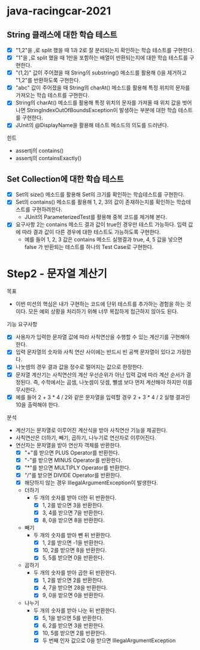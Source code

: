 # java-racingcar-2021

## String 클래스에 대한 학습 테스트

- [X] "1,2"을 ,로 split 했을 때 1과 2로 잘 분리되는지 확인하는 학습 테스트를 구현한다.
- [X] "1"을 ,로 split 했을 때 1만을 포함하는 배열이 반환되는지에 대한 학습 테스트를 구현한다.
- [X] "(1,2)" 값이 주어졌을 때 String의 substring() 메소드를 활용해 ()을 제거하고 "1,2"를 반환하도록 구현한다.
- [X] "abc" 값이 주어졌을 때 String의 charAt() 메소드를 활용해 특정 위치의 문자를 가져오는 학습 테스트를 구현한다.
- [X] String의 charAt() 메소드를 활용해 특정 위치의 문자를 가져올 때 위치 값을 벗어나면 StringIndexOutOfBoundsException이 발생하는 부분에 대한 학습 테스트를 구현한다.
- [X] JUnit의 @DisplayName을 활용해 테스트 메소드의 의도를 드러낸다.

힌트
- assertj의 contains()
- assertj의 containsExactly()

## Set Collection에 대한 학습 테스트

- [X] Set의 size() 메소드를 활용해 Set의 크기를 확인하는 학습테스트를 구현한다.
- [X] Set의 contains() 메소드를 활용해 1, 2, 3의 값이 존재하는지를 확인하는 학습테스트를 구현하려한다.
    - JUnit의 ParameterizedTest를 활용해 중복 코드를 제거해 본다.
- [X] 요구사항 2는 contains 메소드 결과 값이 true인 경우만 테스트 가능하다. 입력 값에 따라 결과 값이 다른 경우에 대한 테스트도 가능하도록 구현한다.
    - 예를 들어 1, 2, 3 값은 contains 메소드 실행결과 true, 4, 5 값을 넣으면 false 가 반환되는 테스트를 하나의 Test Case로 구현한다.

# Step2 - 문자열 계산기

목표
- 이번 미션의 핵심은 내가 구현하는 코드에 단위 테스트를 추가하는 경험을 하는 것이다. 모든 예외 상황을 처리하기 위해 너무 복잡하게 접근하지 않아도 된다.

기능 요구사항
- [X] 사용자가 입력한 문자열 값에 따라 사칙연산을 수행할 수 있는 계산기를 구현해야 한다.
- [X] 입력 문자열의 숫자와 사칙 연산 사이에는 반드시 빈 공백 문자열이 있다고 가정한다.
- [X] 나눗셈의 경우 결과 값을 정수로 떨어지는 값으로 한정한다.
- [X] 문자열 계산기는 사칙연산의 계산 우선순위가 아닌 입력 값에 따라 계산 순서가 결정된다. 즉, 수학에서는 곱셈, 나눗셈이 덧셈, 뺄셈 보다 먼저 계산해야 하지만 이를 무시한다.
- [X] 예를 들어 2 + 3 * 4 / 2와 같은 문자열을 입력할 경우 2 + 3 * 4 / 2 실행 결과인 10을 출력해야 한다.

분석
- 계산기는 문자열로 이루어진 계산식을 받아 사칙연산 기능을 제공한다. 
- 사칙연산은 더하기, 빼기, 곱하기, 나누기로 연산자로 이루어진다.
- 연산자는 문자열을 받아 연산자 객체를 반환한다.
  - [X] "+"를 받으면 PLUS Operator를 반환한다.
  - [X] "-"를 받으면 MINUS Operator를 반환한다.
  - [X] "*"를 받으면 MULTIPLY Operator를 반환한다.
  - [X] "/"를 받으면 DIVIDE Operator를 반환한다.
  - [X] 해당하지 않는 경우 IllegalArgumentException이 발생한다.
  - 더하기
    - 두 개의 숫자를 받아 더한 뒤 반환한다.
      - [X] 1, 2를 받으면 3을 반환한다.
      - [X] 3, 4를 받으면 7을 반환한다.
      - [X] 8, 0을 받으면 8을 반환한다.
  - 빼기
    - 두 개의 숫자를 받아 뺀 뒤 반환한다.
      - [X] 1, 2를 받으면 -1을 반환한다.
      - [X] 10, 2를 받으면 8을 반환한다.
      - [X] 5, 5를 받으면 0을 반환한다.
  - 곱하기
    - 두 개의 숫자를 받아 곱한 뒤 반환한다.
      - [X] 1, 2를 받으면 2를 반환한다.
      - [X] 4, 7을 받으면 28을 반환한다.
      - [X] 9, 0을 받으면 0을 반환한다.
  - 나누기
    - 두 개의 숫자를 받아 나눈 뒤 반환한다.
      - [X] 5, 1을 받으면 5를 반환한다.
      - [X] 6, 2를 받으면 3을 반환한다.
      - [X] 10, 5를 받으면 2를 반환한다.
      - [X] 두 번째 인자 값으로 0을 받으면 IllegalArgumentException
